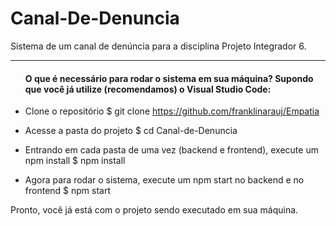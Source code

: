 # Canal-De-Denuncia
Sistema de um canal de denúncia para a disciplina Projeto Integrador 6.

---------------------------------------------------------------------------------------------------------------------------------------------------------------------------------

<ul><h4>O que é necessário para rodar o sistema em sua máquina? Supondo que você já utilize (recomendamos) o Visual Studio Code:</h4></ul>

- Clone o repositório
    $ git clone https://github.com/franklinarauj/Empatia

- Acesse a pasta do projeto
    $ cd Canal-de-Denuncia
    
- Entrando em cada pasta de uma vez (backend e frontend), execute um npm install
    $ npm install
    
- Agora para rodar o sistema, execute um npm start no backend e no frontend
    $ npm start
  
Pronto, você já está com o projeto sendo executado em sua máquina.
